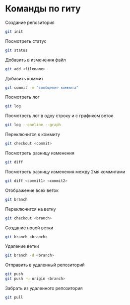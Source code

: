# Команды по гиту

Создание репозитория
```sh
git init 
```

Посмотреть статус
```sh
git status
```

Добавить в изменения файл
```sh
git add <filename>
```

Добавить коммит 
```sh
git commit -m "сообщение коммита"
```

Посмотреть лог
```sh
git log 
```

Посмотреть лог в одну строку и с графиком веток
```sh
git log --oneline --graph 
```

Переключится к коммиту
```sh
git checkout <commit>
```

Посмотреть разницу изменения
```sh
git diff
```

Посмотреть разницу изменения между 2мя коммитами
```sh
git diff <commit1> <commit2>
```

Отображение всех веток
```sh
git branch
```

Переключится на ветку

```sh
git checkout <branch>
```

Создание новой ветки

```sh
git branch <branch>
```

Удаление ветки

```sh
git branch -d <branch>
```

Отправить в удаленный репозиторий

```sh
git push 
git push -u origin <branch>
```

Забрать из удаленного репозитория

```sh
git pull 
```